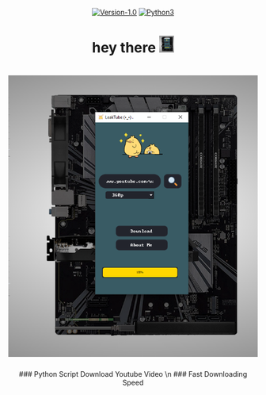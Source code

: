   
  <div align="center">
  
  [![Version-1.0](https://img.shields.io/badge/version-1.0-green)](https://github.com/Datalux/Osintgram/releases/tag/1.0)
  [![Python3](https://img.shields.io/badge/language-Python3-red)](https://img.shields.io/badge/language-Python3-red)
   <h1>
    hey there
    <img src="image\Screenshot.png" width="30px"/>
  </h1>
  </div>
  <div align="center">
     <h1>
    <img src="image\Screenshot.png" />
  </h1>
  ### Python Script Download Youtube Video \n
  ### Fast Downloading Speed 
 
  </div>
